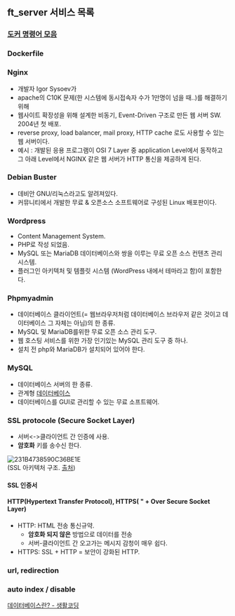 ## ft_server 서비스 목록 

### [도커 명령어 모음](도커-명령어-모음)
### Dockerfile
### Nginx
* 개발자 Igor Sysoev가
* apache의 C10K 문제(한 시스템에 동시접속자 수가 1만명이 넘을 때..)를 해결하기 위해
* 웹사이트 확장성을 위해 설계한 비동기, Event-Driven 구조로 만든 웹 서버 SW. 2004년 첫 배포.
* reverse proxy, load balancer, mail proxy, HTTP cache 로도 사용할 수 있는 웹 서버이다.
* 예시 : 개발된 응용 프로그램이 OSI 7 Layer 중 application Level에서 동작하고 그 아래 Level에서 NGINX 같은 웹 서버가 HTTP 통신을 제공하게 된다.

### Debian Buster
* 데비안 GNU/리눅스라고도 알려져있다.
* 커뮤니티에서 개발한 무료 & 오픈소스 소프트웨어로 구성된 Linux 배포판이다.

### Wordpress
* Content Management System.
* PHP로 작성 되었음.
* MySQL 또는 MariaDB 데이터베이스와 쌍을 이루는 무료 오픈 소스 컨텐츠 관리 시스템.
* 플러그인 아키텍처 및 템플릿 시스템 (WordPress 내에서 테마라고 함)이 포함한다.

### Phpmyadmin
* 데이터베이스 클라이언트(= 웹브라우저처럼 데이터베이스 브라우저 같은 것이고 데이터베이스 그 자체는 아님)의 한 종류.
* MySQL 및 MariaDB를위한 무료 오픈 소스 관리 도구.
* 웹 호스팅 서비스를 위한 가장 인기있는 MySQL 관리 도구 중 하나.
* 설치 전 php와 MariaDB가 설치되어 있어야 한다. 

### MySQL
* 데이터베이스 서버의 한 종류.
* 관계형 [데이터베이스](데이터베이스)
* 데이터베이스를 GUI로 관리할 수 있는 무료 소프트웨어.

### SSL protocole (Secure Socket Layer)

* 서버<->클라이언트 간 인증에 사용.
* **암호화** 키를 송수신 한다.

![231B4738590C36BE1E](https://user-images.githubusercontent.com/53321189/80220462-d671b980-867e-11ea-98ec-09e89c8163df.jpeg)
<br>(SSL 아키텍처 구조. [출처](https://12bme.tistory.com/80))

#### SSL 인증서


#### HTTP(Hypertext Transfer Protocol), HTTPS( " + Over Secure Socket Layer)
* HTTP: HTML 전송 통신규약.
  - **암호화 되지 않은** 방법으로 데이터를 전송
  - 서버-클라이언트 간 오고가는 메시지 감청이 매우 쉽다.
* HTTPS: SSL + HTTP = 보안이 강화된 HTTP.





### url, redirection
### auto index / disable




[데이터베이스란? - 생활코딩](https://opentutorials.org/course/195/1467)
